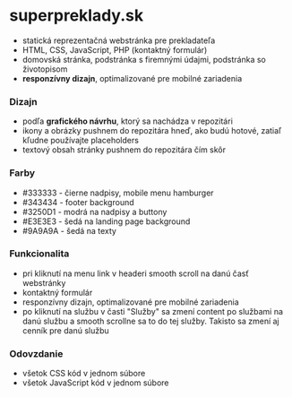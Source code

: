 # superpreklady.sk

- statická reprezentačná webstránka pre prekladateľa
- HTML, CSS, JavaScript, PHP (kontaktný formulár)
- domovská stránka, podstránka s firemnými údajmi, podstránka so životopisom
- **responzívny dizajn**, optimalizované pre mobilné zariadenia

### Dizajn
- podľa **grafického návrhu**, ktorý sa nachádza v repozitári
- ikony a obrázky pushnem do repozitára hneď, ako budú hotové, zatiaľ kľudne používajte placeholders
- textový obsah stránky pushnem do repozitára čím skôr

### Farby
- #333333 - čierne nadpisy, mobile menu hamburger
- #343434 - footer background
- #3250D1 - modrá na nadpisy a buttony
- #E3E3E3 - šedá na landing page background
- #9A9A9A - šedá na texty

### Funkcionalita
- pri kliknutí na menu link v headeri smooth scroll na danú časť webstránky
- kontaktný formulár
- responzívny dizajn, optimalizované pre mobilné zariadenia
- po kliknutí na službu v časti "Služby" sa zmení content po službami na danú službu a smooth scrollne sa to do tej služby. Takisto sa zmení aj cenník pre danú službu

### Odovzdanie
- všetok CSS kód v jednom súbore
- všetok JavaScript kód v jednom súbore
